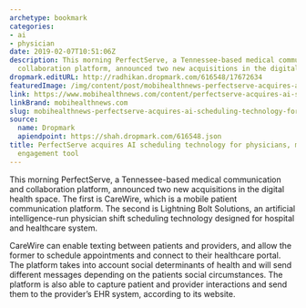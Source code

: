 ```yaml
---
archetype: bookmark
categories:
- ai
- physician
date: 2019-02-07T10:51:06Z
description: This morning PerfectServe, a Tennessee-based medical communication and
  collaboration platform, announced two new acquisitions in the digital health space.
dropmark.editURL: http://radhikan.dropmark.com/616548/17672634
featuredImage: /img/content/post/mobihealthnews-perfectserve-acquires-ai-scheduling-technology-for-physicians-mobile-patient-engagement-tool.png
link: https://www.mobihealthnews.com/content/perfectserve-acquires-ai-scheduling-technology-physicians-mobile-patient-engagement-tool
linkBrand: mobihealthnews.com
slug: mobihealthnews-perfectserve-acquires-ai-scheduling-technology-for-physicians-mobile-patient-engagement-tool
source:
  name: Dropmark
  apiendpoint: https://shah.dropmark.com/616548.json
title: PerfectServe acquires AI scheduling technology for physicians, mobile patient
  engagement tool
---
```

This morning PerfectServe, a Tennessee-based medical communication and collaboration platform, announced two new acquisitions in the digital health space. The first is CareWire, which is a mobile patient communication platform. The second is Lightning Bolt Solutions, an artificial intelligence-run physician shift scheduling technology designed for hospital and healthcare system. 

CareWire can enable texting between patients and providers, and allow the former to schedule appointments and connect to their healthcare portal. The platform takes into account social determinants of health and will send different messages depending on the patients social circumstances. The platform is also able to capture patient and provider interactions and send them to the provider’s EHR system, according to its website. 

